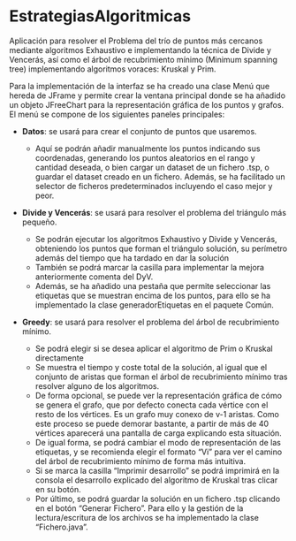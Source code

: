 # EstrategiasAlgoritmicas
Aplicación para resolver el Problema del trío de puntos más cercanos mediante algoritmos Exhaustivo e implementando la técnica de Divide y Vencerás, así como el árbol de recubrimiento mínimo (Minimum spanning tree) implementando algoritmos voraces: Kruskal y Prim.

Para la implementación de la interfaz se ha creado una clase Menú que hereda de JFrame y permite crear la ventana principal donde se ha añadido un objeto JFreeChart para la representación gráfica de los puntos y grafos. El menú se compone de los siguientes paneles principales:

-	**Datos**: se usará para crear el conjunto de puntos que usaremos.
    - Aquí se podrán añadir manualmente los puntos indicando sus coordenadas, generando los puntos aleatorios en el rango y cantidad deseada, o bien cargar un dataset de un fichero .tsp, o guardar el dataset creado en un fichero. Además, se ha facilitado un selector de ficheros predeterminados incluyendo el caso mejor y peor.

-	**Divide y Vencerás**: se usará para resolver el problema del triángulo más pequeño.
    - Se podrán ejecutar los algoritmos Exhaustivo y Divide y Vencerás, obteniendo los puntos que forman el triángulo solución, su perímetro además del tiempo que ha tardado en dar la solución
    - También se podrá marcar la casilla para implementar la mejora anteriormente comenta del DyV.
    - Además, se ha añadido una pestaña que permite seleccionar las etiquetas que se muestran encima de los puntos, para ello se ha implementado la clase generadorEtiquetas en el paquete Común.

-	**Greedy**: se usará para resolver el problema del árbol de recubrimiento mínimo.
    - Se podrá elegir si se desea aplicar el algoritmo de Prim o Kruskal directamente
    - Se muestra el tiempo y coste total de la solución, al igual que el conjunto de aristas que forman el árbol de recubrimiento mínimo tras resolver alguno de los algoritmos.
    - De forma opcional, se puede ver la representación gráfica de cómo se genera el grafo, que por defecto conecta cada vértice con el resto de los vértices. Es un grafo muy conexo de v-1 aristas. Como este proceso se puede demorar bastante, a partir de más de 40 vértices aparecerá una pantalla de carga explicando esta situación.
    - De igual forma, se podrá cambiar el modo de representación de las etiquetas, y se recomienda elegir el formato “Vi” para ver el camino del árbol de recubrimiento mínimo de forma más intuitiva.
    - Si se marca la casilla “Imprimir desarrollo” se podrá imprimirá en la consola el desarrollo explicado del algoritmo de Kruskal tras clicar en su botón.
    - Por último, se podrá guardar la solución en un fichero .tsp clicando en el botón “Generar Fichero”. Para ello y la gestión de la lectura/escritura de los archivos se ha implementado la clase “Fichero.java”.

